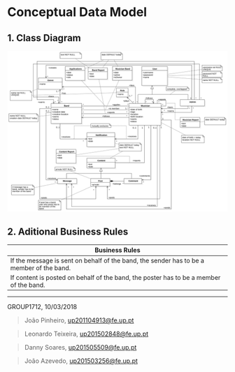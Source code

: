 # Conceptual Data Model

## 1. Class Diagram
![Class Diagram](../Images/uml/model.svg)

## 2. Aditional Business Rules

|Business Rules|
| -------- |
|If the message is sent on behalf of the band, the sender has to be a member of the band.|
|If content is posted on behalf of the band, the poster has to be a member of the band.|

***

GROUP1712, 10/03/2018

> João Pinheiro, up201104913@fe.up.pt

> Leonardo Teixeira, up201502848@fe.up.pt

> Danny Soares, up201505509@fe.up.pt

> João Azevedo, up201503256@fe.up.pt
